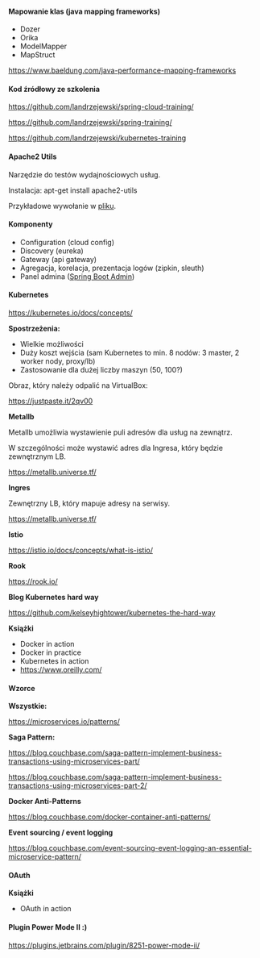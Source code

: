 #### Mapowanie klas (java mapping frameworks)

- Dozer
- Orika
- ModelMapper
- MapStruct

https://www.baeldung.com/java-performance-mapping-frameworks

#### Kod źródłowy ze szkolenia

https://github.com/landrzejewski/spring-cloud-training/

https://github.com/landrzejewski/spring-training/

https://github.com/landrzejewski/kubernetes-training

#### Apache2 Utils

Narzędzie do testów wydajnościowych usług.

Instalacja: apt-get install apache2-utils

Przykładowe wywołanie w [pliku](apache2-utils.txt).

#### Komponenty

- Configuration (cloud config)
- Discovery (eureka)
- Gateway (api gateway)
- Agregacja, korelacja, prezentacja logów (zipkin, sleuth)
- Panel admina ([Spring Boot Admin](https://github.com/codecentric/spring-boot-admin))

#### Kubernetes

https://kubernetes.io/docs/concepts/

**Spostrzeżenia:**

- Wielkie możliwości
- Duży koszt wejścia (sam Kubernetes to min. 8 nodów: 3 master, 2 worker nody, proxy/lb)
- Zastosowanie dla dużej liczby maszyn (50, 100?)

Obraz, który należy odpalić na VirtualBox:

https://justpaste.it/2qv00

**Metallb**

Metallb umożliwia wystawienie puli adresów dla usług na zewnątrz.

W szczególności może wystawić adres dla Ingresa, który będzie zewnętrznym LB.

https://metallb.universe.tf/

**Ingres**

Zewnętrzny LB, który mapuje adresy na serwisy.

https://metallb.universe.tf/

**Istio**

https://istio.io/docs/concepts/what-is-istio/

**Rook**

https://rook.io/

**Blog Kubernetes hard way**

https://github.com/kelseyhightower/kubernetes-the-hard-way

**Książki**

- Docker in action
- Docker in practice
- Kubernetes in action
- https://www.oreilly.com/

#### Wzorce

**Wszystkie:**

https://microservices.io/patterns/

**Saga Pattern:**

https://blog.couchbase.com/saga-pattern-implement-business-transactions-using-microservices-part/

https://blog.couchbase.com/saga-pattern-implement-business-transactions-using-microservices-part-2/

**Docker Anti-Patterns**

https://blog.couchbase.com/docker-container-anti-patterns/

**Event sourcing / event logging**

https://blog.couchbase.com/event-sourcing-event-logging-an-essential-microservice-pattern/

#### OAuth

**Książki**

- OAuth in action

#### Plugin Power Mode II :)

https://plugins.jetbrains.com/plugin/8251-power-mode-ii/